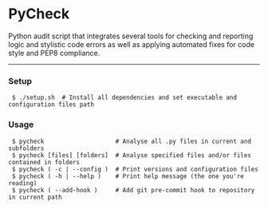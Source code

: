 # PyCheck

Python audit script that integrates several tools for checking and reporting logic and stylistic code errors as well as applying automated fixes for code style and PEP8 compliance.

---

### Setup

```
 $ ./setup.sh  # Install all dependencies and set executable and configuration files path
```

### Usage

```
 $ pycheck                    # Analyse all .py files in current and subfolders
 $ pycheck [files] [folders]  # Analyse specified files and/or files contained in folders
 $ pycheck ( -c | --config )  # Print versions and configuration files
 $ pycheck ( -h | --help )    # Print help message (the one you're reading)
 $ pycheck ( --add-hook )     # Add git pre-commit hook to repository in current path
```
